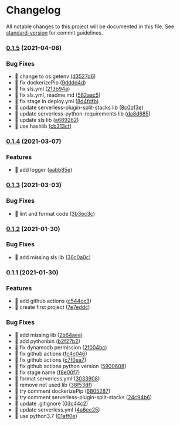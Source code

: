 # Changelog

All notable changes to this project will be documented in this file. See [standard-version](https://github.com/conventional-changelog/standard-version) for commit guidelines.

### [0.1.5](https://github.com/yeukfei02/python-serverless/compare/v0.1.4...v0.1.5) (2021-04-06)


### Bug Fixes

* 🐛 change to os.getenv ([d3527d6](https://github.com/yeukfei02/python-serverless/commit/d3527d6fb5d97aeedbae569e0189372b59eb7935))
* 🐛 fix dockerizePip ([9dddd4d](https://github.com/yeukfei02/python-serverless/commit/9dddd4d6824341671c9ed0ef1ea2cd421cdb6272))
* 🐛 fix sls.yml ([213b94a](https://github.com/yeukfei02/python-serverless/commit/213b94a3f851fbc0966793bd756ed830e77eda8b))
* 🐛 fix sls.yml, readme.md ([582aac5](https://github.com/yeukfei02/python-serverless/commit/582aac50207aa0f05630d3f932fbd25d698546ce))
* 🐛 fix stage in deploy.yml ([8d4fdfb](https://github.com/yeukfei02/python-serverless/commit/8d4fdfb069277fe9d42c87788ba2b0a1a801fa49))
* 🐛 update serverless-plugin-split-stacks lib ([8c0bf3e](https://github.com/yeukfei02/python-serverless/commit/8c0bf3e25a330cd3d3d445646385b6432d9ed331))
* 🐛 update serverless-python-requirements lib ([da8d685](https://github.com/yeukfei02/python-serverless/commit/da8d685d5987fb0c368510d419c1c92e7bc911d1))
* 🐛 update sls lib ([a689282](https://github.com/yeukfei02/python-serverless/commit/a68928291769a182003b32efb98735ea5b0f9f69))
* 🐛 use hashlib ([cb313cf](https://github.com/yeukfei02/python-serverless/commit/cb313cff08b0b97fd508bc29339688fa36be43e7))

### [0.1.4](https://github.com/yeukfei02/python-serverless/compare/v0.1.3...v0.1.4) (2021-03-07)


### Features

* 🎸 add logger ([aabb85e](https://github.com/yeukfei02/python-serverless/commit/aabb85e84c7b2a3d6e96695933663adc3e29e576))

### [0.1.3](https://github.com/yeukfei02/python-serverless/compare/v0.1.2...v0.1.3) (2021-03-03)


### Bug Fixes

* 🐛 lint and format code ([3b3ec3c](https://github.com/yeukfei02/python-serverless/commit/3b3ec3c62a0422d4f28446d458e668dd0c17d419))

### [0.1.2](https://github.com/yeukfei02/python-serverless/compare/v0.1.1...v0.1.2) (2021-01-30)


### Bug Fixes

* 🐛 add missing sls lib ([36c0a0c](https://github.com/yeukfei02/python-serverless/commit/36c0a0cb380cbecd12acb8ecfacdd767f596f4b8))

### 0.1.1 (2021-01-30)


### Features

* 🎸 add github actions ([c544cc3](https://github.com/yeukfei02/python-serverless/commit/c544cc32e4c4f949f40f5213e599ef8af5697260))
* 🎸 create first project ([7e7eddc](https://github.com/yeukfei02/python-serverless/commit/7e7eddc2ea25415b7a91f0ea1a6ac9be9dca3cfb))


### Bug Fixes

* 🐛 add missing lib ([2b64aee](https://github.com/yeukfei02/python-serverless/commit/2b64aeebf922a912f5dd8900545e7cac0678ca9c))
* 🐛 add pythonbin ([b2f27b2](https://github.com/yeukfei02/python-serverless/commit/b2f27b2c896c652214dc36ba3fc2572919b37b17))
* 🐛 fix dynamodb permission ([2f004bc](https://github.com/yeukfei02/python-serverless/commit/2f004bce137595a1e19b4260d12d6117002380be))
* 🐛 fix github actions ([fc4c046](https://github.com/yeukfei02/python-serverless/commit/fc4c0464df29892a763bd444dc82e7422084f7d4))
* 🐛 fix github actions ([c7f0ea7](https://github.com/yeukfei02/python-serverless/commit/c7f0ea72a4fb3d10872820b6daec2e84538bf877))
* 🐛 fix github actions python version ([5900608](https://github.com/yeukfei02/python-serverless/commit/590060875a037d7db9b16814bb6216eee51d7260))
* 🐛 fix stage name ([f8e00f7](https://github.com/yeukfei02/python-serverless/commit/f8e00f708af7d3008490007110d7b96ab9110359))
* 🐛 format serverless.yml ([3033908](https://github.com/yeukfei02/python-serverless/commit/3033908869302274a52d5fc2de4ae93e9ebcf8a4))
* 🐛 remove not used lib ([38f53df](https://github.com/yeukfei02/python-serverless/commit/38f53dfd5d501f32ef294852f501c53660b60838))
* 🐛 try comment dockerizePip ([6805287](https://github.com/yeukfei02/python-serverless/commit/6805287c4929675a5d175a69e6cd87962dac23ba))
* 🐛 try comment serverless-plugin-split-stacks ([24c94b6](https://github.com/yeukfei02/python-serverless/commit/24c94b609c7d7b0891dd501d691b81f990833db7))
* 🐛 update .gitignore ([03c44c2](https://github.com/yeukfei02/python-serverless/commit/03c44c25f9fa353d3de27393fe8bd9a5655ff8a9))
* 🐛 update serverless.yml ([4a6ee25](https://github.com/yeukfei02/python-serverless/commit/4a6ee2552894498b2d6dedefb3fa674ba39881e5))
* 🐛 use python3.7 ([01aff0e](https://github.com/yeukfei02/python-serverless/commit/01aff0efbb609a9be1603a78ce3b3bfd8232d9b5))
